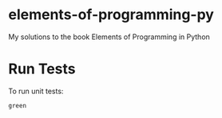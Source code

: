 # elements-of-programming-py
My solutions to the book Elements of Programming in Python

# Run Tests
To run unit tests:

```sh
green
```
